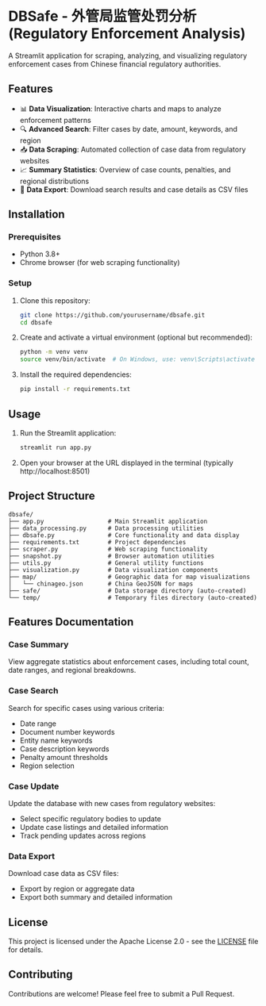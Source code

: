 # DBSafe - 外管局监管处罚分析 (Regulatory Enforcement Analysis)

A Streamlit application for scraping, analyzing, and visualizing regulatory enforcement cases from Chinese financial regulatory authorities.

## Features

- 📊 **Data Visualization**: Interactive charts and maps to analyze enforcement patterns
- 🔍 **Advanced Search**: Filter cases by date, amount, keywords, and region
- 📥 **Data Scraping**: Automated collection of case data from regulatory websites
- 📈 **Summary Statistics**: Overview of case counts, penalties, and regional distributions
- 💾 **Data Export**: Download search results and case details as CSV files

## Installation

### Prerequisites

- Python 3.8+
- Chrome browser (for web scraping functionality)

### Setup

1. Clone this repository:
   ```bash
   git clone https://github.com/yourusername/dbsafe.git
   cd dbsafe
   ```

2. Create and activate a virtual environment (optional but recommended):
   ```bash
   python -m venv venv
   source venv/bin/activate  # On Windows, use: venv\Scripts\activate
   ```

3. Install the required dependencies:
   ```bash
   pip install -r requirements.txt
   ```

## Usage

1. Run the Streamlit application:
   ```bash
   streamlit run app.py
   ```

2. Open your browser at the URL displayed in the terminal (typically http://localhost:8501)

## Project Structure

```
dbsafe/
├── app.py                  # Main Streamlit application
├── data_processing.py      # Data processing utilities
├── dbsafe.py               # Core functionality and data display
├── requirements.txt        # Project dependencies
├── scraper.py              # Web scraping functionality
├── snapshot.py             # Browser automation utilities
├── utils.py                # General utility functions
├── visualization.py        # Data visualization components
├── map/                    # Geographic data for map visualizations
│   └── chinageo.json       # China GeoJSON for maps
├── safe/                   # Data storage directory (auto-created)
└── temp/                   # Temporary files directory (auto-created)
```

## Features Documentation

### Case Summary

View aggregate statistics about enforcement cases, including total count, date ranges, and regional breakdowns.

### Case Search

Search for specific cases using various criteria:
- Date range
- Document number keywords
- Entity name keywords
- Case description keywords
- Penalty amount thresholds
- Region selection

### Case Update

Update the database with new cases from regulatory websites:
- Select specific regulatory bodies to update
- Update case listings and detailed information
- Track pending updates across regions

### Data Export

Download case data as CSV files:
- Export by region or aggregate data
- Export both summary and detailed information

## License

This project is licensed under the Apache License 2.0 - see the [LICENSE](LICENSE) file for details.

## Contributing

Contributions are welcome! Please feel free to submit a Pull Request.